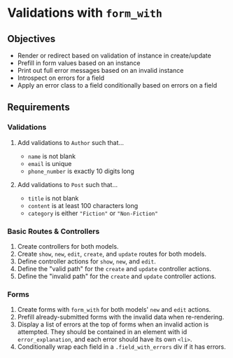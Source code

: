 # Validations with `form_with`

## Objectives

- Render or redirect based on validation of instance in create/update
- Prefill in form values based on an instance
- Print out full error messages based on an invalid instance
- Introspect on errors for a field
- Apply an error class to a field conditionally based on errors on a field

## Requirements

### Validations

1. Add validations to `Author` such that...

   - `name` is not blank
   - `email` is unique
   - `phone_number` is exactly 10 digits long

2. Add validations to `Post` such that...

   - `title` is not blank
   - `content` is at least 100 characters long
   - `category` is either `"Fiction"` or `"Non-Fiction"`

### Basic Routes & Controllers

1. Create controllers for both models.
2. Create `show`, `new`, `edit`, `create`, and `update` routes for both models.
3. Define controller actions for `show`, `new`, and `edit`.
4. Define the "valid path" for the `create` and `update` controller actions.
5. Define the "invalid path" for the `create` and `update` controller actions.

### Forms

1. Create forms with `form_with` for both models' `new` and `edit` actions.
2. Prefill already-submitted forms with the invalid data when re-rendering.
3. Display a list of errors at the top of forms when an invalid action is
  attempted. They should be contained in an element with id
  `error_explanation`, and each error should have its own `<li>`.
4. Conditionally wrap each field in a `.field_with_errors` div if it has errors.
